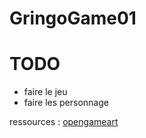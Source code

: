 # GringoGame01



# TODO
- faire le jeu 
- faire les personnage


ressources : 
   [opengameart](https://opengameart.org/content/2d-complete-characters)
   